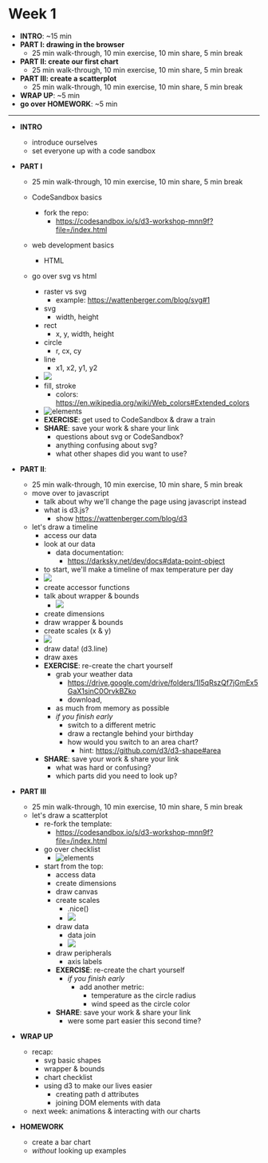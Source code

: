 # Week 1

- **INTRO**: ~15 min
- **PART I: drawing in the browser**
  - 25 min walk-through, 10 min exercise, 10 min share, 5 min break
- **PART II: create our first chart**
  - 25 min walk-through, 10 min exercise, 10 min share, 5 min break
- **PART III: create a scatterplot**
  - 25 min walk-through, 10 min exercise, 10 min share, 5 min break
- **WRAP UP**: ~5 min
- **go over HOMEWORK**: ~5 min

---

- **INTRO**
  - introduce ourselves
  - set everyone up with a code sandbox

- **PART I**
  - 25 min walk-through, 10 min exercise, 10 min share, 5 min break
  - CodeSandbox basics
    - fork the repo:
      - https://codesandbox.io/s/d3-workshop-mnn9f?file=/index.html

  - web development basics
    - HTML
  - go over svg vs html
    - raster vs svg
      - example: https://wattenberger.com/blog/svg#1
    - svg
      - width, height
    - rect
      - x, y, width, height
    - circle
      - r, cx, cy
    - line
      - x1, x2, y1, y2
    - ![](./../images/basic-shapes.png)
    - fill, stroke
      - colors: https://en.wikipedia.org/wiki/Web_colors#Extended_colors
    - ![elements](./../images/svg-elements.png)
    - **EXERCISE**: get used to CodeSandbox & draw a train
    - **SHARE**: save your work & share your link
      - questions about svg or CodeSandbox?
      - anything confusing about svg?
      - what other shapes did you want to use?

- **PART II**:
  - 25 min walk-through, 10 min exercise, 10 min share, 5 min break
  - move over to javascript
    - talk about why we'll change the page using javascript instead
    - what is d3.js?
      - show https://wattenberger.com/blog/d3
  - let's draw a timeline
    - access our data
    - look at our data
      - data documentation:
        - https://darksky.net/dev/docs#data-point-object
    - to start, we'll make a timeline of max temperature per day
    - ![](../images/line-finished.png)
    - create accessor functions
    - talk about wrapper & bounds
      - ![](../images/wrapper-bounds.png)
    - create dimensions
    - draw wrapper & bounds
    - create scales (x & y)
    - ![](../images/scale-temp-px.png)
    - draw data! (d3.line)
    - draw axes
    - **EXERCISE**: re-create the chart yourself
      - grab your weather data
        - https://drive.google.com/drive/folders/1I5qRszQf7jGmEx5GaX1sinC0OrvkBZko
        - download,
      - as much from memory as possible
      - *if you finish early*
        - switch to a different metric
        - draw a rectangle behind your birthday
        - how would you switch to an area chart?
          - hint: https://github.com/d3/d3-shape#area
    - **SHARE**: save your work & share your link
      - what was hard or confusing?
      - which parts did you need to look up?

- **PART III**
  - 25 min walk-through, 10 min exercise, 10 min share, 5 min break
  - let's draw a scatterplot
    - re-fork the template:
      - https://codesandbox.io/s/d3-workshop-mnn9f?file=/index.html
    - go over checklist
      - ![elements](./../images/chart-checklist.png)
    - start from the top:
      - access data
      - create dimensions
      - draw canvas
      - create scales
        - .nice()
        - ![](../images/scatterplot-not-nice.png)
      - draw data
        - data join
        - ![](../images/join-v2.png)
      - draw peripherals
        - axis labels
      - **EXERCISE**: re-create the chart yourself
        - *if you finish early*
          - add another metric:
            - temperature as the circle radius
            - wind speed as the circle color
      - **SHARE**: save your work & share your link
        - were some part easier this second time?

- **WRAP UP**
  - recap:
    - svg basic shapes
    - wrapper & bounds
    - chart checklist
    - using d3 to make our lives easier
      - creating path d attributes
      - joining DOM elements with data
  - next week: animations & interacting with our charts

- **HOMEWORK**
  - create a bar chart
  - *without* looking up examples

